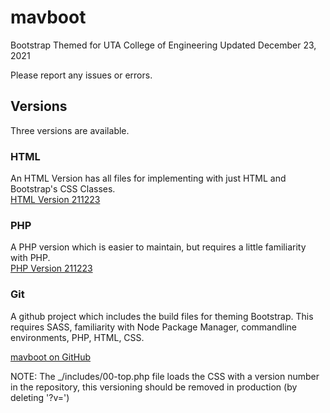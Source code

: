 # mavboot
Bootstrap Themed for UTA College of Engineering 
Updated December 23, 2021

Please report any issues or errors.

## Versions 
Three versions are available.

### HTML
An HTML Version has all files for implementing with just HTML and Bootstrap's CSS Classes.  
[HTML Version 211223](https://github.com/ChrispyWood/mavboot/raw/master/___versions/mavboot_html_211223.zip)

### PHP
A PHP version which is easier to maintain, but requires a little familiarity with PHP.  
[PHP Version 211223](https://github.com/ChrispyWood/mavboot/raw/master/___versions/mavboot_php_211223.zip)

### Git
A github project which includes the build files for theming Bootstrap.  This requires SASS, familiarity with Node Package Manager, commandline environments, PHP, HTML, CSS. 

[mavboot on GitHub](https://github.com/ChrispyWood/mavboot/)  

NOTE: The _/includes/00-top.php file loads the CSS with a version number in the repository, this versioning should be removed in production (by deleting '?v=<?php echo rand(0,30000000);?>')
